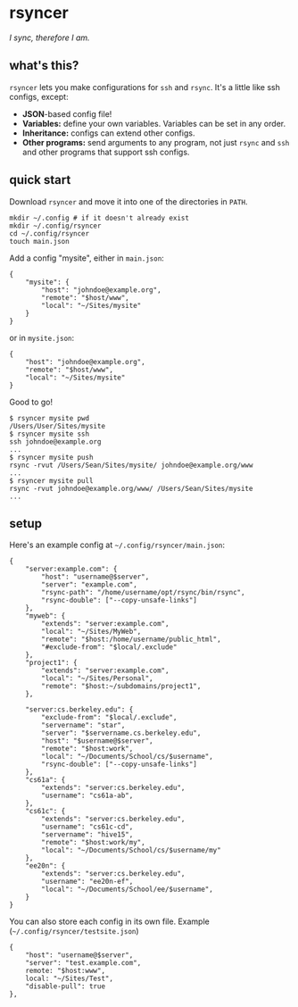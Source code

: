 rsyncer
=======

*I sync, therefore I am.*


what's this?
------------

`rsyncer` lets you make configurations for `ssh` and `rsync`. It's a little like ssh configs, except:

- **JSON**-based config file!
- **Variables:** define your own variables. Variables can be set in any order.
- **Inheritance:** configs can extend other configs.
- **Other programs:** send arguments to any program, not just `rsync` and `ssh` and other programs that support ssh configs.


quick start
-----------

Download `rsyncer` and move it into one of the directories in `PATH`.

	mkdir ~/.config # if it doesn't already exist
	mkdir ~/.config/rsyncer
	cd ~/.config/rsyncer
	touch main.json

Add a config "mysite", either in `main.json`:

	{
		"mysite": {
			"host": "johndoe@example.org",
			"remote": "$host/www",
			"local": "~/Sites/mysite"
		}
	}

or in `mysite.json`:

	{
		"host": "johndoe@example.org",
		"remote": "$host/www",
		"local": "~/Sites/mysite"
	}

Good to go!

	$ rsyncer mysite pwd
	/Users/User/Sites/mysite
	$ rsyncer mysite ssh
	ssh johndoe@example.org
	...
	$ rsyncer mysite push
	rsync -rvut /Users/Sean/Sites/mysite/ johndoe@example.org/www
	...
	$ rsyncer mysite pull
	rsync -rvut johndoe@example.org/www/ /Users/Sean/Sites/mysite
	...

setup
-----

Here's an example config at `~/.config/rsyncer/main.json`:

	{
		"server:example.com": {
			"host": "username@$server",
			"server": "example.com",
			"rsync-path": "/home/username/opt/rsync/bin/rsync",
			"rsync-double": ["--copy-unsafe-links"]
		},
		"myweb": {
			"extends": "server:example.com",
			"local": "~/Sites/MyWeb",
			"remote": "$host:/home/username/public_html",
			"#exclude-from": "$local/.exclude"
		},
		"project1": {
			"extends": "server:example.com",
			"local": "~/Sites/Personal",
			"remote": "$host:~/subdomains/project1",
		},

		"server:cs.berkeley.edu": {
			"exclude-from": "$local/.exclude",
			"servername": "star",
			"server": "$servername.cs.berkeley.edu",
			"host": "$username@$server",
			"remote": "$host:work",
			"local": "~/Documents/School/cs/$username",
			"rsync-double": ["--copy-unsafe-links"]
		},
		"cs61a": {
			"extends": "server:cs.berkeley.edu",
			"username": "cs61a-ab",
		},
		"cs61c": {
			"extends": "server:cs.berkeley.edu",
			"username": "cs61c-cd",
			"servername": "hive15",
			"remote": "$host:work/my",
			"local": "~/Documents/School/cs/$username/my"
		},
		"ee20n": {
			"extends": "server:cs.berkeley.edu",
			"username": "ee20n-ef",
			"local": "~/Documents/School/ee/$username",
		}
	}

You can also store each config in its own file. Example (`~/.config/rsyncer/testsite.json`)

	{
		"host": "username@$server",
		"server": "test.example.com",
		remote: "$host:www",
		local: "~/Sites/Test",
		"disable-pull": true
	},
